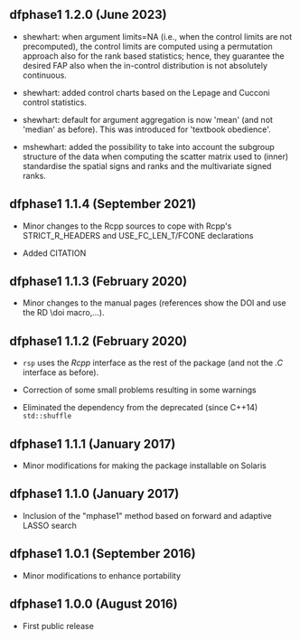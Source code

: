## dfphase1 1.2.0 (June 2023)

- shewhart: when argument limits=NA (i.e., when the control limits are
  not precomputed), the control limits are computed using a permutation
  approach also for the rank based statistics; hence, they guarantee the
  desired FAP also when the in-control distribution is not absolutely
  continuous.

- shewhart: added control charts based on the Lepage and Cucconi control
  statistics.

- shewhart: default for argument aggregation is now 'mean' (and not
  'median' as before). This was introduced for 'textbook obedience'. 

- mshewhart: added the possibility to take into account the subgroup
  structure of the data when computing the scatter matrix used to
  (inner) standardise the spatial signs and ranks and the multivariate
  signed ranks.

## dfphase1 1.1.4 (September 2021)

- Minor changes to the Rcpp sources to cope with Rcpp's STRICT_R_HEADERS and
  USE_FC_LEN_T/FCONE declarations

- Added CITATION  

## dfphase1 1.1.3 (February 2020)

- Minor changes to the manual pages (references show the DOI and use the
  RD \doi macro,...).

## dfphase1 1.1.2 (February 2020)

- `rsp` uses the *Rcpp* interface as the rest of the package (and not
  the *.C* interface as before).

- Correction of some small problems resulting in some warnings

- Eliminated the dependency from the deprecated (since C++14) `std::shuffle`

## dfphase1 1.1.1 (January 2017)

- Minor modifications for making the package installable on Solaris

## dfphase1 1.1.0 (January 2017) 

- Inclusion of the "mphase1" method based on forward and adaptive LASSO search
       
## dfphase1 1.0.1 (September 2016)

- Minor modifications to enhance portability 


## dfphase1 1.0.0 (August 2016)

- First public release




